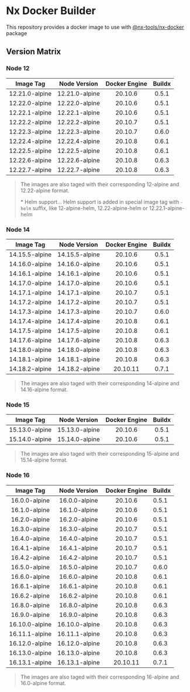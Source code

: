# Nx Docker Builder

This repository provides a docker image to use with [@nx-tools/nx-docker](https://github.com/gperdomor/nx-tools/tree/master/packages/nx-docker) package

## Version Matrix

### Node 12

|   Image Tag    |  Node Version  | Docker Engine | Buildx |
| :------------: | :------------: | :-----------: | :----: |
| 12.21.0-alpine | 12.21.0-alpine |    20.10.6    | 0.5.1  |
| 12.22.0-alpine | 12.22.0-alpine |    20.10.6    | 0.5.1  |
| 12.22.1-alpine | 12.22.1-alpine |    20.10.6    | 0.5.1  |
| 12.22.2-alpine | 12.22.2-alpine |    20.10.7    | 0.5.1  |
| 12.22.3-alpine | 12.22.3-alpine |    20.10.7    | 0.6.0  |
| 12.22.4-alpine | 12.22.4-alpine |    20.10.8    | 0.6.1  |
| 12.22.5-alpine | 12.22.5-alpine |    20.10.8    | 0.6.1  |
| 12.22.6-alpine | 12.22.6-alpine |    20.10.8    | 0.6.3  |
| 12.22.7-alpine | 12.22.7-alpine |    20.10.8    | 0.6.3  |

> The images are also taged with their corresponding 12-alpine and 12.22-alpine format.
>
> \* Helm support... Helm support is added in special image tag with `-helm` suffix, like 12-alpine-helm, 12.22-alpine-helm or 12.22.1-alpine-helm

### Node 14

|   Image Tag    |  Node Version  | Docker Engine | Buildx |
| :------------: | :------------: | :-----------: | :----: |
| 14.15.5-alpine | 14.15.5-alpine |    20.10.6    | 0.5.1  |
| 14.16.0-alpine | 14.16.0-alpine |    20.10.6    | 0.5.1  |
| 14.16.1-alpine | 14.16.1-alpine |    20.10.6    | 0.5.1  |
| 14.17.0-alpine | 14.17.0-alpine |    20.10.6    | 0.5.1  |
| 14.17.1-alpine | 14.17.1-alpine |    20.10.7    | 0.5.1  |
| 14.17.2-alpine | 14.17.2-alpine |    20.10.7    | 0.5.1  |
| 14.17.3-alpine | 14.17.3-alpine |    20.10.7    | 0.6.0  |
| 14.17.4-alpine | 14.17.4-alpine |    20.10.8    | 0.6.1  |
| 14.17.5-alpine | 14.17.5-alpine |    20.10.8    | 0.6.1  |
| 14.17.6-alpine | 14.17.6-alpine |    20.10.8    | 0.6.3  |
| 14.18.0-alpine | 14.18.0-alpine |    20.10.8    | 0.6.3  |
| 14.18.1-alpine | 14.18.1-alpine |    20.10.8    | 0.6.3  |
| 14.18.2-alpine | 14.18.2-alpine |   20.10.11    | 0.7.1  |

> The images are also taged with their corresponding 14-alpine and 14.16-alpine format.

### Node 15

|   Image Tag    |  Node Version  | Docker Engine | Buildx |
| :------------: | :------------: | :-----------: | :----: |
| 15.13.0-alpine | 15.13.0-alpine |    20.10.6    | 0.5.1  |
| 15.14.0-alpine | 15.14.0-alpine |    20.10.6    | 0.5.1  |

> The images are also taged with their corresponding 15-alpine and 15.14-alpine format.

### Node 16

|   Image Tag    |  Node Version  | Docker Engine | Buildx |
| :------------: | :------------: | :-----------: | ------ |
| 16.0.0-alpine  | 16.0.0-alpine  |    20.10.6    | 0.5.1  |
| 16.1.0-alpine  | 16.1.0-alpine  |    20.10.6    | 0.5.1  |
| 16.2.0-alpine  | 16.2.0-alpine  |    20.10.6    | 0.5.1  |
| 16.3.0-alpine  | 16.3.0-alpine  |    20.10.7    | 0.5.1  |
| 16.4.0-alpine  | 16.4.0-alpine  |    20.10.7    | 0.5.1  |
| 16.4.1-alpine  | 16.4.1-alpine  |    20.10.7    | 0.5.1  |
| 16.4.2-alpine  | 16.4.2-alpine  |    20.10.7    | 0.5.1  |
| 16.5.0-alpine  | 16.5.0-alpine  |    20.10.7    | 0.6.0  |
| 16.6.0-alpine  | 16.6.0-alpine  |    20.10.8    | 0.6.1  |
| 16.6.1-alpine  | 16.6.1-alpine  |    20.10.8    | 0.6.1  |
| 16.6.2-alpine  | 16.6.2-alpine  |    20.10.8    | 0.6.1  |
| 16.8.0-alpine  | 16.8.0-alpine  |    20.10.8    | 0.6.3  |
| 16.9.0-alpine  | 16.9.0-alpine  |    20.10.8    | 0.6.3  |
| 16.10.0-alpine | 16.10.0-alpine |    20.10.8    | 0.6.3  |
| 16.11.1-alpine | 16.11.1-alpine |    20.10.8    | 0.6.3  |
| 16.12.0-alpine | 16.12.0-alpine |    20.10.8    | 0.6.3  |
| 16.13.0-alpine | 16.13.0-alpine |    20.10.8    | 0.6.3  |
| 16.13.1-alpine | 16.13.1-alpine |   20.10.11    | 0.7.1  |

> The images are also taged with their corresponding 16-alpine and 16.0-alpine format.
